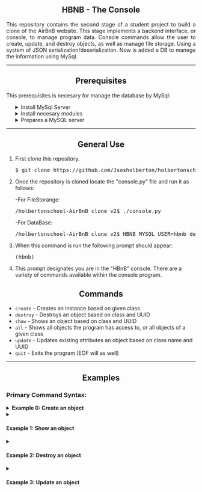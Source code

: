 <section class="Intro">
	<h1 align="center">HBNB - The Console</h1>
		    <p align="justify">This repository contains the second stage of a student project to build a clone of the AirBnB website. This stage implements a backend interface, or console, to manage program data. Console commands allow the user to create, update, and destroy objects, as well as manage file storage. Using a system of JSON serialization/deserialization. Now is added a DB to manege the information using MySql.</p>
	<hr>
</section>
<section class="prerequisities">
	<h2 align="center">Prerequisites</h2>
    	<p>This prerequisites is necesary for manage the database by MySql:</p>
        <ol>
		<details>
			<summary>Install MySql Server</summary>
	                <ul>
	                    <li><pre>$ sudo apt update</pre></li>
	                    <li><pre>$ sudo apt install mysql-server</pre></li>
	                </ul>
		</details>
		<details>
            		<summary>Install necesary modules</summary>
			<ul>
				<li>MySQLdb:</li>
			                <ul>
			                    <li><pre>$ sudo apt update</pre></li>
			                    <li><pre>$ sudo apt-get install python3-dev</pre></li>
			                    <li><pre>$ sudo apt-get install libmysqlclient-dev</pre></li>
					    <li><pre>$ sudo apt-get install zlib1g-dev</pre></li>
					    <li><pre>$ sudo pip3 install mysqlclient</pre></li>
			                </ul>
				<li>SQLAlchemy:</li>
			                <ul>
			                    <li><pre>$ sudo apt update</pre></li>
			                    <li><pre>$ sudo pip3 install SQLAlchemy</pre></li>
			                </ul>
			</ul>
		</details>
		<details>
			<summary>Prepares a MySQL server</summary>
	                <ul>
	                    <li><pre>/holbertonschool-AirBnB_clone_v2$ cat setup_mysql_dev.sql | mysql -hlocalhost -uroot -p</pre></li>
	                </ul>
		</details>
        </ol>
    <hr>
</section>
<section class="General_use">
    <h2 align="center">General Use</h2>
    <ol>
        <li>First clone this repository.</li>
             <pre>$ git clone https://github.com/Jsosholberton/holbertonschool-AirBnB_clone_v2</pre>
        <li>Once the repository is cloned locate the "console.py" file and run it as follows:</li>
            <p>-For FileStorange:</p>
	    <pre>/holbertonschool-AirBnB_clone_v2$ ./console.py</pre>
	    <p>-For DataBase:</p>
	    <pre>/holbertonschool-AirBnB_clone_v2$ HBNB_MYSQL_USER=hbnb_dev HBNB_MYSQL_PWD=hbnb_dev_pwd HBNB_MYSQL_HOST=localhost HBNB_MYSQL_DB=hbnb_dev_db HBNB_TYPE_STORAGE=db ./console.py</pre>
        <li>When this command is run the following prompt should appear:</li>
            <pre>(hbnb)</pre>
        <li>This prompt designates you are in the "HBnB" console. There are a variety of commands available within the console program.</li>
    </ol>
    <h2 align="center">Commands</h2>
    <ul>
        <li><code>create</code> - Creates an instance based on given class</li>
        <li><code>destroy</code> - Destroys an object based on class and UUID</li>
        <li><code>show</code> - Shows an object based on class and UUID</li>
        <li><code>all</code> - Shows all objects the program has access to, or all objects of a given class</li>
        <li><code>update</code> - Updates existing attributes an object based on class name and UUID</li>
        <li><code>quit</code> - Exits the program (EOF will as well)</li>
    </ul>
<hr>
</section>
<section class="Examples">
<h2 align="center">Examples</h2>
    <h3>Primary Command Syntax:</h3>
                <details>
                    <summary><b>Example 0: Create an object</b></summary>
                    <p>Usage: <code>create &lt;class_name&gt;</code></p>
                    <pre>(hbnb) create BaseModel
3aa5babc-efb6-4041-bfe9-3cc9727588f8
(hbnb)</pre>
                </details>
                <details>
                    <summary><h4>Example 1: Show an object</h4></summary>
                    <p>Usage: <code>show &lt;class_name&gt; &lt;_id&gt;</code></p>
                    <pre>(hbnb) show BaseModel 3aa5babc-efb6-4041-bfe9-3cc9727588f8
[BaseModel] (3aa5babc-efb6-4041-bfe9-3cc9727588f8) {'id': '3aa5babc-efb6-4041-bfe9-3cc9727588f8', 'created_at': datetime.datetime(2020, 2, 18, 14, 21, 12, 96959), 'updated_at': datetime.datetime(2020, 2, 18, 14, 21, 12, 96971)}
(hbnb)</pre>
                </details>
                <details>
                    <summary><h4>Example 2: Destroy an object</h4></summary>
                    <p>Usage: <code>destroy &lt;class_name&gt; &lt;_id&gt;</code></p>
                    <pre>(hbnb) destroy BaseModel 3aa5babc-efb6-4041-bfe9-3cc9727588f8
(hbnb) show BaseModel 3aa5babc-efb6-4041-bfe9-3cc9727588f8
** no instance found **
(hbnb)</pre>
                </details>
                <details>
                    <summary><h4>Example 3: Update an object</h4></summary>
                    <p>Usage: <code>update &lt;class_name&gt; &lt;_id&gt;</code></p>
                    <pre>(hbnb) update BaseModel b405fc64-9724-498f-b405-e4071c3d857f first_name "person"
(hbnb) show BaseModel b405fc64-9724-498f-b405-e4071c3d857f
[BaseModel] (b405fc64-9724-498f-b405-e4071c3d857f) {'id': 'b405fc64-9724-498f-b405-e4071c3d857f', 'created_at': datetime.datetime(2020, 2, 18, 14, 33, 45, 729889), 'updated_at': datetime.datetime(2020, 2, 18, 14, 33, 45, 729907), 'first_name': 'person'}
(hbnb)</pre>
                </details>
</section>
